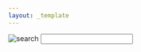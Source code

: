 ```yaml
---
layout: _template
---
```


<form action="">
	<div>
		<img src="" alt="search">
		<input type="text">
	</div>
</form>